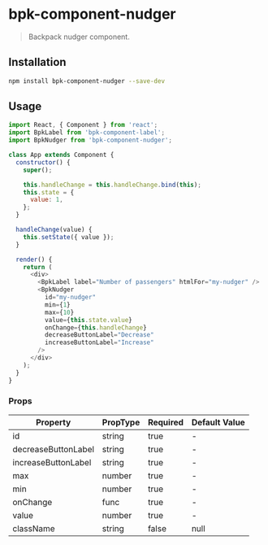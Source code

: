 # bpk-component-nudger

> Backpack nudger component.

## Installation

```sh
npm install bpk-component-nudger --save-dev
```

## Usage

```js
import React, { Component } from 'react';
import BpkLabel from 'bpk-component-label';
import BpkNudger from 'bpk-component-nudger';

class App extends Component {
  constructor() {
    super();

    this.handleChange = this.handleChange.bind(this);
    this.state = {
      value: 1,
    };
  }

  handleChange(value) {
    this.setState({ value });
  }

  render() {
    return (
      <div>
        <BpkLabel label="Number of passengers" htmlFor="my-nudger" />
        <BpkNudger
          id="my-nudger"
          min={1}
          max={10}
          value={this.state.value}
          onChange={this.handleChange}
          decreaseButtonLabel="Decrease"
          increaseButtonLabel="Increase"
        />
      </div>
    );
  }
}
```

### Props

| Property              | PropType                      | Required | Default Value |
| --------------------- | ----------------------------- | -------- | ------------- |
| id                    | string                        | true     | -             |
| decreaseButtonLabel   | string                        | true     | -             |
| increaseButtonLabel   | string                        | true     | -             |
| max                   | number                        | true     | -             |
| min                   | number                        | true     | -             |
| onChange              | func                          | true     | -             |
| value                 | number                        | true     | -             |
| className             | string                        | false    | null          |

